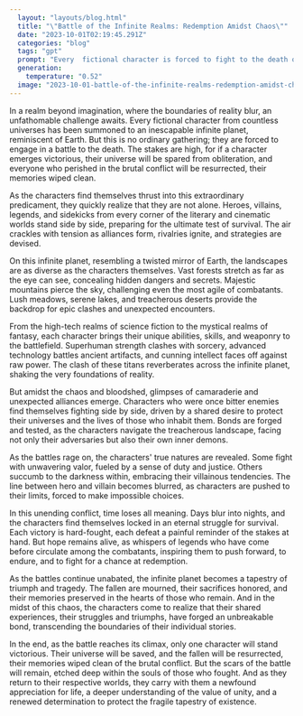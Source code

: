```yaml
---
  layout: "layouts/blog.html"
  title: "\"Battle of the Infinite Realms: Redemption Amidst Chaos\""
  date: "2023-10-01T02:19:45.291Z"
  categories: "blog"
  tags: "gpt"
  prompt: "Every  fictional character is forced to fight to the death on an inescapable infinite planet much like earth. If the character wins there universe will continue to exist with everyone who died in the battle back to life with no memory of the battle."
  generation: 
    temperature: "0.52"
  image: "2023-10-01-battle-of-the-infinite-realms-redemption-amidst-chaos.webp"
---
```

In a realm beyond imagination, where the boundaries of reality blur, an unfathomable challenge awaits. Every fictional character from countless universes has been summoned to an inescapable infinite planet, reminiscent of Earth. But this is no ordinary gathering; they are forced to engage in a battle to the death. The stakes are high, for if a character emerges victorious, their universe will be spared from obliteration, and everyone who perished in the brutal conflict will be resurrected, their memories wiped clean.

As the characters find themselves thrust into this extraordinary predicament, they quickly realize that they are not alone. Heroes, villains, legends, and sidekicks from every corner of the literary and cinematic worlds stand side by side, preparing for the ultimate test of survival. The air crackles with tension as alliances form, rivalries ignite, and strategies are devised.

On this infinite planet, resembling a twisted mirror of Earth, the landscapes are as diverse as the characters themselves. Vast forests stretch as far as the eye can see, concealing hidden dangers and secrets. Majestic mountains pierce the sky, challenging even the most agile of combatants. Lush meadows, serene lakes, and treacherous deserts provide the backdrop for epic clashes and unexpected encounters.

From the high-tech realms of science fiction to the mystical realms of fantasy, each character brings their unique abilities, skills, and weaponry to the battlefield. Superhuman strength clashes with sorcery, advanced technology battles ancient artifacts, and cunning intellect faces off against raw power. The clash of these titans reverberates across the infinite planet, shaking the very foundations of reality.

But amidst the chaos and bloodshed, glimpses of camaraderie and unexpected alliances emerge. Characters who were once bitter enemies find themselves fighting side by side, driven by a shared desire to protect their universes and the lives of those who inhabit them. Bonds are forged and tested, as the characters navigate the treacherous landscape, facing not only their adversaries but also their own inner demons.

As the battles rage on, the characters' true natures are revealed. Some fight with unwavering valor, fueled by a sense of duty and justice. Others succumb to the darkness within, embracing their villainous tendencies. The line between hero and villain becomes blurred, as characters are pushed to their limits, forced to make impossible choices.

In this unending conflict, time loses all meaning. Days blur into nights, and the characters find themselves locked in an eternal struggle for survival. Each victory is hard-fought, each defeat a painful reminder of the stakes at hand. But hope remains alive, as whispers of legends who have come before circulate among the combatants, inspiring them to push forward, to endure, and to fight for a chance at redemption.

As the battles continue unabated, the infinite planet becomes a tapestry of triumph and tragedy. The fallen are mourned, their sacrifices honored, and their memories preserved in the hearts of those who remain. And in the midst of this chaos, the characters come to realize that their shared experiences, their struggles and triumphs, have forged an unbreakable bond, transcending the boundaries of their individual stories.

In the end, as the battle reaches its climax, only one character will stand victorious. Their universe will be saved, and the fallen will be resurrected, their memories wiped clean of the brutal conflict. But the scars of the battle will remain, etched deep within the souls of those who fought. And as they return to their respective worlds, they carry with them a newfound appreciation for life, a deeper understanding of the value of unity, and a renewed determination to protect the fragile tapestry of existence.
